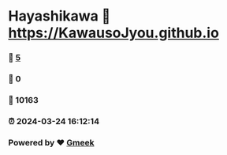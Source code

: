 # Hayashikawa :link: https://KawausoJyou.github.io 
### :page_facing_up: [5](https://KawausoJyou.github.io/tag.html) 
### :speech_balloon: 0 
### :hibiscus: 10163 
### :alarm_clock: 2024-03-24 16:12:14 
### Powered by :heart: [Gmeek](https://github.com/Meekdai/Gmeek)
